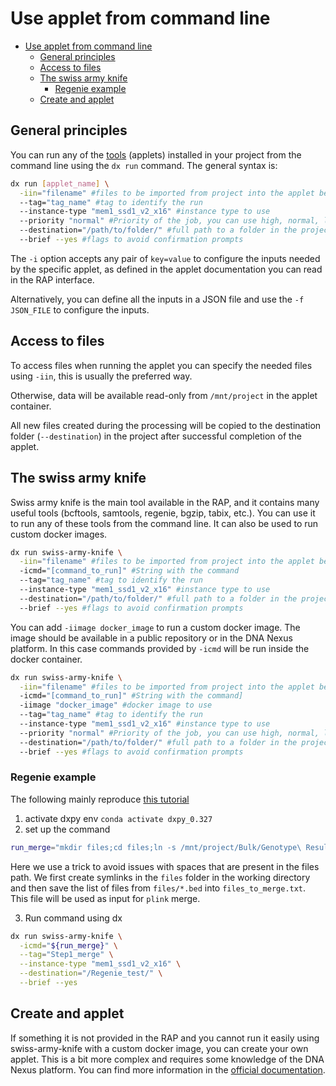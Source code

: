 # Use applet from command line

- [Use applet from command line](#use-applet-from-command-line)
  - [General principles](#general-principles)
  - [Access to files](#access-to-files)
  - [The swiss army knife](#the-swiss-army-knife)
    - [Regenie example](#regenie-example)
  - [Create and applet](#create-and-applet)

## General principles

You can run any of the [tools](https://ukbiobank.dnanexus.com/panx/tools) (applets) installed in your project from the command line using the `dx run` command. The general syntax is:

```bash
dx run [applet_name] \
  -iin="filename" #files to be imported from project into the applet before run (aka input files)
  --tag="tag_name" #tag to identify the run
  --instance-type "mem1_ssd1_v2_x16" #instance type to use
  --priority "normal" #Priority of the job, you can use high, normal, low. High cost more
  --destination="/path/to/folder/" #full path to a folder in the project to store generated data
  --brief --yes #flags to avoid confirmation prompts
```

The `-i` option accepts any pair of `key=value` to configure the inputs needed by the specific applet, as defined in the applet documentation you can read in the RAP interface.

Alternatively, you can define all the inputs in a JSON file and use the `-f JSON_FILE` to configure the inputs.

## Access to files

To access files when running the applet you can specify the needed files using `-iin`, this is usually the preferred way. 

Otherwise, data will be available read-only from `/mnt/project` in the applet container. 

All new files created during the processing will be copied to the destination folder (`--destination`) in the project after successful completion of the applet.

## The swiss army knife

Swiss army knife is the main tool available in the RAP, and it contains many useful tools (bcftools, samtools, regenie, bgzip, tabix, etc.). You can use it to run any of these tools from the command line. It can also be used to run custom docker images.

```bash
dx run swiss-army-knife \
  -iin="filename" #files to be imported from project into the applet before run (aka input files). Can be repeated
  -icmd="[command_to_run]" #String with the command
  --tag="tag_name" #tag to identify the run
  --instance-type "mem1_ssd1_v2_x16" #instance type to use
  --destination="/path/to/folder/" #full path to a folder in the project to store generated data
  --brief --yes #flags to avoid confirmation prompts
```

You can add `-iimage docker_image` to run a custom docker image. The image should be available in a public repository or in the DNA Nexus platform. In this case commands provided by `-icmd` will be run inside the docker container.

```bash
dx run swiss-army-knife \
  -iin="filename" #files to be imported from project into the applet before run (aka input files). Can be repeated
  -icmd="[command_to_run]" #String with the command]
  -iimage "docker_image" #docker image to use
  --tag="tag_name" #tag to identify the run
  --instance-type "mem1_ssd1_v2_x16" #instance type to use
  --priority "normal" #Priority of the job, you can use high, normal, low. High cost more
  --destination="/path/to/folder/" #full path to a folder in the project to store generated data
  --brief --yes #flags to avoid confirmation prompts
```

### Regenie example

The following mainly reproduce [this tutorial](https://www.youtube.com/watch?v=762PVlyZJ-U)

1. activate dxpy env `conda activate dxpy_0.327`
2. set up the command

  ```bash
  run_merge="mkdir files;cd files;ln -s /mnt/project/Bulk/Genotype\ Results/Genotype\ calls/ukb22418_c* ./;cd ..;ls files/*.bed | sed 's/.bed//g' > files_to_merge.txt;plink --merge-list files_to_merge.txt --make-bed --autosome-xy --out ukb22418_c1_22_v2_merged;rm files_to_merge.txt;"
  ```

  Here we use a trick to avoid issues with spaces that are present in the files path. We first create symlinks in the `files` folder in the working directory and then save the list of files from `files/*.bed` into `files_to_merge.txt`. This file will be used as input for `plink` merge.

3. Run command using dx

  ```bash
  dx run swiss-army-knife \
    -icmd="${run_merge}" \
    --tag="Step1_merge" \
    --instance-type "mem1_ssd1_v2_x16" \
    --destination="/Regenie_test/" \
    --brief --yes
  ```

  ## Create and applet

  If something it is not provided in the RAP and you cannot run it easily using swiss-army-knife with a custom docker image, you can create your own applet. This is a bit more complex and requires some knowledge of the DNA Nexus platform. You can find more information in the [official documentation](https://documentation.dnanexus.com/developer/applets).
